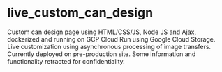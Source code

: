 # live_custom_can_design
Custom can design page using HTML/CSS/JS, Node JS and Ajax, dockerized and running on GCP Cloud Run using Google Cloud Storage. 
Live customization using asynchronous processing of image transfers. 
Currently deployed on pre-production site. 
Some information and functionality retracted for confidentiality.
